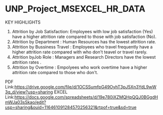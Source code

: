 # UNP_Project_MSEXCEL_HR_DATA

KEY HIGHLIGHTS
1. Attrition by Job Satisfaction: Employees with low job satisfaction (Yes) have a higher attrition rate compared to those with job satisfaction (No).
2. Attrition by Department : Human Resources has the lowest attrition rate.
3. Attrition by Bussiness Travel : Employees who travel frequently have a higher attrition rate compared with who don't teavel or travel rarely.
4. Attrition byJob Role : Managers and Research Directors have the lowest attrition rates .
5. Attrition by Overtime : Empolyees who work overtime have a higher attrition rate compared to those who don't.

PDF Link:https://drive.google.com/file/d/1OCSSumfpG49OyhT3pJ5Xn3YdL9wW3q_d/view?usp=sharing
EXCEL Link:https://docs.google.com/spreadsheets/d/19e780iXZMQHpQQJ0BGgdHmWJa03sSkao/edit?usp=sharing&ouid=116461091284570256321&rtpof=true&sd=true
